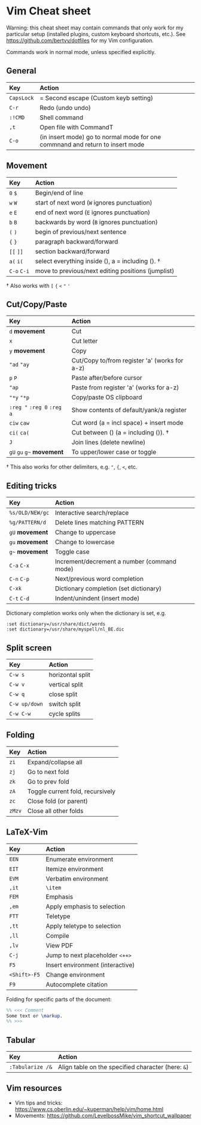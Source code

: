 # Vim Cheat sheet

Warning: this cheat sheet may contain commands that only work for my particular setup (installed plugins, custom keyboard shortcuts, etc.). See <https://github.com/bertvv/dotfiles> for my Vim configuration.

Commands work in normal mode, unless specified explicitly.

## General

| Key        | Action                                                                        |
| :---       | :-----                                                                        |
| `CapsLock` | = Second escape (Custom keyb setting)                                         |
| `C-r`      | Redo (undo undo)                                                              |
| `:!CMD`    | Shell command                                                                 |
| `,t`       | Open file with CommandT                                                       |
| `C-o`      | (in insert mode) go to normal mode for one commnand and return to insert mode |

## Movement

| Key         | Action                                             |
| :---        | :---                                               |
| `0` `$`     | Begin/end of line                                  |
| `w` `W`     | start of next word (`W` ignores punctuation)       |
| `e` `E`     | end of next word (`E` ignores punctuation)         |
| `b` `B`     | backwards by word (`B` ignores punctuation)        |
| `(` `)`     | begin of previous/next sentence                    |
| `{` `}`     | paragraph backward/forward                         |
| `[[` `]]`   | section backward/forward                           |
| `a(` `i(`   | select everything inside (), a = including (). †   |
| `C-o` `C-i` | move to previous/next editing positions (jumplist) |

† Also works with `[` `{` `<` `"` `'`

## Cut/Copy/Paste

| Key                         | Action                                         |
| :-----------                | :-----------------------                       |
| `d` **movement**            | Cut                                            |
| `x`                         | Cut letter                                     |
| `y` **movement**            | Copy                                           |
| `"ad` `"ay`                 | Cut/Copy to/from register 'a' (works  for a-z) |
| `p` `P`                     | Paste after/before cursor                      |
| `"ap`                       | Paste from register 'a' (works for a-z)        |
| `"*y` `"*p`                 | Copy/paste OS clipboard                        |
| `:reg "` `:reg 0` `:reg a`  | Show contents of default/yank/a register       |
| `ciw` `caw`                 | Cut word (a = incl space) + insert mode        |
| `ci(` `ca(`                 | Cut between () (a = including ()). †           |
| `J`                         | Join lines (delete newline)                    |
| `gU` `gu` `g~` **movement** | To upper/lower case or toggle                  |

† This also works for other delimiters, e.g. `"`, `{`, `<`, etc.


## Editing tricks

| Key               | Action                                      |
| :-----------      | :-----------------------                    |
| `%s/OLD/NEW/gc`   | Interactive search/replace                  |
| `%g/PATTERN/d`    | Delete lines matching PATTERN               |
| `gU` **movement** | Change to uppercase                         |
| `gu` **movement** | Change to lowercase                         |
| `g~` **movement** | Toggle case                                 |
| `C-a` `C-x`       | Increment/decrement a number (command mode) |
| `C-n` `C-p`       | Next/previous word completion               |
| `C-xk`            | Dictionary completion (set dictionary)      |
| `C-t` `C-d`       | Indent/unindent (insert mode)               |

Dictionary completion works only when the dictionary is set, e.g.

```
:set dictionary=/usr/share/dict/words
:set dictionary=/usr/share/myspell/nl_BE.dic
```

## Split screen

| Key           | Action                   |
| :-----------  | :----------------------- |
| `C-w s`       | horizontal split         |
| `C-w v`       | vertical split           |
| `C-w q`       | close split              |
| `C-w up/down` | switch split             |
| `C-w C-w`     | cycle splits             |

## Folding

| Key    | Action                           |
| :----- | :--------                        |
| `zi`   | Expand/collapse all              |
| `zj`   | Go to next fold                  |
| `zk`   | Go to prev fold                  |
| `zA`   | Toggle current fold, recursively |
| `zc`   | Close fold (or parent)           |
| `zMzv` | Close all other folds            |

## LaTeX-Vim

| Key          | Action                           |
| :-----       | :--------                        |
| `EEN`        | Enumerate environment            |
| `EIT`        | Itemize environment              |
| `EVM`        | Verbatim environment             |
| `,it`        | `\item`                          |
| `FEM`        | Emphasis                         |
| `,em`        | Apply emphasis to selection      |
| `FTT`        | Teletype                         |
| `,tt`        | Apply teletype to selection      |
| `,ll`        | Compile                          |
| `,lv`        | View PDF                         |
| `C-j`        | Jump to next placeholder `<++>`  |
| `F5`         | Insert environment (interactive) |
| `<Shift>-F5` | Change environment               |
| `F9`         | Autocomplete citation            |

Folding for specific parts of the document:

```LaTeX
%% <<< Comment
Some text or \markup.
%% >>>
```

## Tabular

| Key              | Action                                             |
| :---             | :---                                               |
| `:Tabularize /&` | Align table on the specified character (here: `&`) |

## Vim resources

* Vim tips and tricks: <https://www.cs.oberlin.edu/~kuperman/help/vim/home.html>
* Movements: <https://github.com/LevelbossMike/vim_shortcut_wallpaper>

